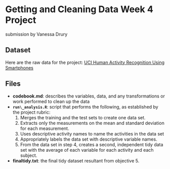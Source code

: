 Getting and Cleaning Data Week 4 Project
========================================

submission by Vanessa Drury

Dataset
-------

Here are the raw data for the project: [UCI Human Activity Recognition
Using
Smartphones](https://d396qusza40orc.cloudfront.net/getdata%2Fprojectfiles%2FUCI%20HAR%20Dataset.zip)

Files
-----

-   **codebook.md**: describes the variables, data, and any
    transformations or work performed to clean up the data
-   **`run\_analysis.R`**: script that performs the following, as
    established by the project rubric:
    1.  Merges the training and the test sets to create one data set.
    2.  Extracts only the measurements on the mean and standard
        deviation for each measurement.
    3.  Uses descriptive activity names to name the activities in the
        data set
    4.  Appropriately labels the data set with descriptive variable
        names.
    5.  From the data set in step 4, creates a second, independent tidy
        data set with the average of each variable for each activity and
        each subject.
-   **finaltidy.txt**: the final tidy dataset resultant from
    objective 5.
